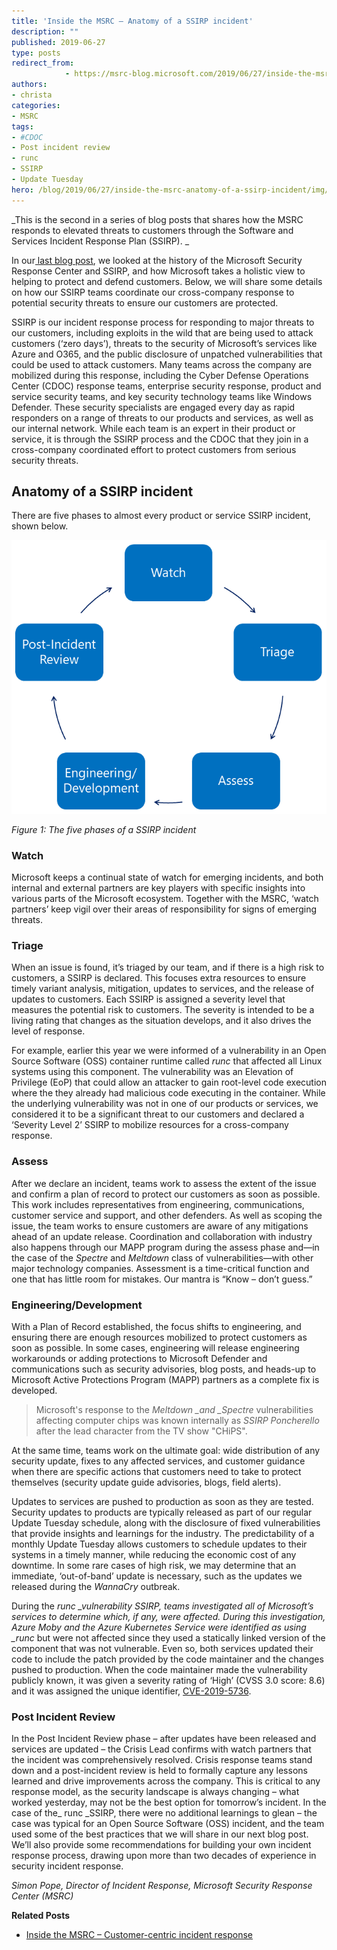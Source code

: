 ```yaml
---
title: 'Inside the MSRC – Anatomy of a SSIRP incident'
description: ""
published: 2019-06-27
type: posts
redirect_from:
            - https://msrc-blog.microsoft.com/2019/06/27/inside-the-msrc-anatomy-of-a-ssirp-incident/
authors:
- christa
categories:
- MSRC
tags:
- #CDOC
- Post incident review
- runc
- SSIRP
- Update Tuesday
hero: /blog/2019/06/27/inside-the-msrc-anatomy-of-a-ssirp-incident/img/wp-content-uploads-2019-06-5-phases-SSIRP.png
---
```

_This is the second in a series of blog posts that shares how the MSRC responds to elevated threats to customers through the Software and Services Incident Response Plan (SSIRP). _

In our[ last blog post](https://msrc-blog.microsoft.com/2019/06/25/inside-the-msrc-customer-centric-incident-response/), we looked at the history of the Microsoft Security Response Center and SSIRP, and how Microsoft takes a holistic view to helping to protect and defend customers. Below, we will share some details on how our SSIRP teams coordinate our cross-company response to potential security threats to ensure our customers are protected.

SSIRP is our incident response process for responding to major threats to our customers, including exploits in the wild that are being used to attack customers (‘zero days’), threats to the security of Microsoft’s services like Azure and O365, and the public disclosure of unpatched vulnerabilities that could be used to attack customers. Many teams across the company are mobilized during this response, including the Cyber Defense Operations Center (CDOC) response teams, enterprise security response, product and service security teams, and key security technology teams like Windows Defender. These security specialists are engaged every day as rapid responders on a range of threats to our products and services, as well as our internal network. While each team is an expert in their product or service, it is through the SSIRP process and the CDOC that they join in a cross-company coordinated effort to protect customers from serious security threats.

## Anatomy of a SSIRP incident

There are five phases to almost every product or service SSIRP incident, shown below.

![5 stages of a SSIRP](./img/wp-content-uploads-2019-06-5-phases-SSIRP.png)

_Figure 1: The five phases of a SSIRP incident_

[](https://msdnshared.blob.core.windows.net/media/2019/06/figure-1-five-phases-002.png)

### Watch

Microsoft keeps a continual state of watch for emerging incidents, and both internal and external partners are key players with specific insights into various parts of the Microsoft ecosystem. Together with the MSRC, ‘watch partners’ keep vigil over their areas of responsibility for signs of emerging threats.

### Triage

When an issue is found, it’s triaged by our team, and if there is a high risk to customers, a SSIRP is declared. This focuses extra resources to ensure timely variant analysis, mitigation, updates to services, and the release of updates to customers. Each SSIRP is assigned a severity level that measures the potential risk to customers. The severity is intended to be a living rating that changes as the situation develops, and it also drives the level of response.

For example, earlier this year we were informed of a vulnerability in an Open Source Software (OSS) container runtime called _runc_ that affected all Linux systems using this component. The vulnerability was an Elevation of Privilege (EoP) that could allow an attacker to gain root-level code execution where the they already had malicious code executing in the container. While the underlying vulnerability was not in one of our products or services, we considered it to be a significant threat to our customers and declared a ‘Severity Level 2’ SSIRP to mobilize resources for a cross-company response.

### Assess

After we declare an incident, teams work to assess the extent of the issue and confirm a plan of record to protect our customers as soon as possible. This work includes representatives from engineering, communications, customer service and support, and other defenders. As well as scoping the issue, the team works to ensure customers are aware of any mitigations ahead of an update release. Coordination and collaboration with industry also happens through our MAPP program during the assess phase and—in the case of the _Spectre_ and _Meltdown_ class of vulnerabilities—with other major technology companies. Assessment is a time-critical function and one that has little room for mistakes. Our mantra is “Know – don’t guess.”

### Engineering/Development

With a Plan of Record established, the focus shifts to engineering, and ensuring there are enough resources mobilized to protect customers as soon as possible. In some cases, engineering will release engineering workarounds or adding protections to Microsoft Defender and communications such as security advisories, blog posts, and heads-up to Microsoft Active Protections Program (MAPP) partners as a complete fix is developed.

> Microsoft's response to the _Meltdown \_and \_Spectre_ vulnerabilities affecting computer chips was known internally as _SSIRP Poncherello_ after the lead character from the TV show "CHiPS".

At the same time, teams work on the ultimate goal: wide distribution of any security update, fixes to any affected services, and customer guidance when there are specific actions that customers need to take to protect themselves (security update guide advisories, blogs, field alerts).

Updates to services are pushed to production as soon as they are tested. Security updates to products are typically released as part of our regular Update Tuesday schedule, along with the disclosure of fixed vulnerabilities that provide insights and learnings for the industry. The predictability of a monthly Update Tuesday allows customers to schedule updates to their systems in a timely manner, while reducing the economic cost of any downtime. In some rare cases of high risk, we may determine that an immediate, ‘out-of-band’ update is necessary, such as the updates we released during the _WannaCry_ outbreak.

During the _runc \_vulnerability SSIRP, teams investigated all of Microsoft’s services to determine which, if any, were affected. During this investigation, Azure Moby and the Azure Kubernetes Service were identified as using \_runc_ but were not affected since they used a statically linked version of the component that was not vulnerable. Even so, both services updated their code to include the patch provided by the code maintainer and the changes pushed to production. When the code maintainer made the vulnerability publicly known, it was given a severity rating of ‘High’ (CVSS 3.0 score: 8.6) and it was assigned the unique identifier, [CVE-2019-5736](https://nvd.nist.gov/vuln/detail/CVE-2019-5736).

### Post Incident Review

In the Post Incident Review phase – after updates have been released and services are updated – the Crisis Lead confirms with watch partners that the incident was comprehensively resolved. Crisis response teams stand down and a post-incident review is held to formally capture any lessons learned and drive improvements across the company. This is critical to any response model, as the security landscape is always changing – what worked yesterday, may not be the best option for tomorrow’s incident. In the case of the\_ runc \_SSIRP, there were no additional learnings to glean – the case was typical for an Open Source Software (OSS) incident, and the team used some of the best practices that we will share in our next blog post. We’ll also provide some recommendations for building your own incident response process, drawing upon more than two decades of experience in security incident response.

_Simon Pope, Director of Incident Response, Microsoft Security Response Center (MSRC)_

**Related Posts**

- [Inside the MSRC – Customer-centric incident response](https://msrc-blog.microsoft.com/2019/06/25/inside-the-msrc-customer-centric-incident-response/)
